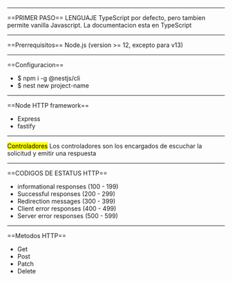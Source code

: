 ***
==PRIMER PASO==
LENGUAJE
TypeScript por defecto, pero tambien permite vanilla Javascript. La documentacion esta en TypeScript
***
==Prerrequisitos==
Node.js (version >= 12, excepto para v13)
***
==Configuracion==
- $ npm i -g @nestjs/cli
- $ nest new project-name 
***
==Node HTTP framework==
- Express
- fastify 
***
<mark>Controladores</mark>
Los controladores son los encargados de escuchar la solicitud y emitir una respuesta
***
==CODIGOS DE ESTATUS HTTP==
- informational responses (100 - 199)
- Successful responses (200 - 299)
- Redirection messages (300 - 399)
- Client error responses (400 - 499)
- Server error responses (500 - 599)
***
==Metodos HTTP==
- Get
- Post
- Patch
- Delete